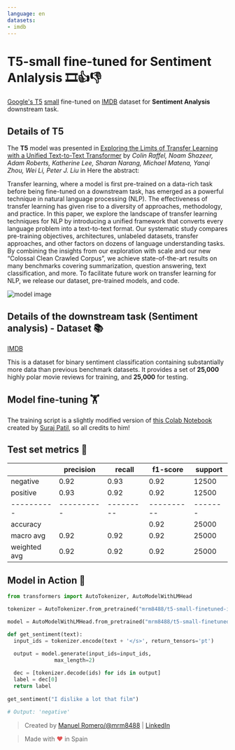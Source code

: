 ```yaml
---
language: en
datasets:
- imdb
---
```


# T5-small fine-tuned for Sentiment Anlalysis 🎞️👍👎


[Google's T5](https://ai.googleblog.com/2020/02/exploring-transfer-learning-with-t5.html) [small](https://huggingface.co/t5-small) fine-tuned on [IMDB](https://huggingface.co/datasets/imdb) dataset for **Sentiment Analysis** downstream task.

## Details of T5

The **T5** model was presented in [Exploring the Limits of Transfer Learning with a Unified Text-to-Text Transformer](https://arxiv.org/pdf/1910.10683.pdf) by *Colin Raffel, Noam Shazeer, Adam Roberts, Katherine Lee, Sharan Narang, Michael Matena, Yanqi Zhou, Wei Li, Peter J. Liu* in Here the abstract:

Transfer learning, where a model is first pre-trained on a data-rich task before being fine-tuned on a downstream task, has emerged as a powerful technique in natural language processing (NLP). The effectiveness of transfer learning has given rise to a diversity of approaches, methodology, and practice. In this paper, we explore the landscape of transfer learning techniques for NLP by introducing a unified framework that converts every language problem into a text-to-text format. Our systematic study compares pre-training objectives, architectures, unlabeled datasets, transfer approaches, and other factors on dozens of language understanding tasks. By combining the insights from our exploration with scale and our new “Colossal Clean Crawled Corpus”, we achieve state-of-the-art results on many benchmarks covering summarization, question answering, text classification, and more. To facilitate future work on transfer learning for NLP, we release our dataset, pre-trained models, and code.

![model image](https://camo.githubusercontent.com/623b4dea0b653f2ad3f36c71ebfe749a677ac0a1/68747470733a2f2f6d69726f2e6d656469756d2e636f6d2f6d61782f343030362f312a44304a31674e51663876727255704b657944387750412e706e67)

## Details of the downstream task (Sentiment analysis) - Dataset 📚

[IMDB](https://huggingface.co/datasets/imdb)

This is a dataset for binary sentiment classification containing substantially more data than previous benchmark datasets. It provides a set of **25,000** highly polar movie reviews for training, and **25,000** for testing.

## Model fine-tuning 🏋️‍

The training script is a slightly modified version of [this Colab Notebook](https://github.com/patil-suraj/exploring-T5/blob/master/t5_fine_tuning.ipynb) created by [Suraj Patil](https://github.com/patil-suraj), so all credits to him!

## Test set metrics 🧾

|  |precision | recall  | f1-score |support|
|----------|----------|---------|----------|-------|
|negative  |     0.92 |     0.93|      0.92|  12500|
|positive  |     0.93 |     0.92|      0.92|  12500|
|----------|----------|---------|----------|-------|
|accuracy|            |         |      0.92|  25000|
|macro avg|       0.92|     0.92|      0.92|  25000|
|weighted avg|    0.92|     0.92|      0.92|  25000|


## Model in Action 🚀

```python
from transformers import AutoTokenizer, AutoModelWithLMHead

tokenizer = AutoTokenizer.from_pretrained("mrm8488/t5-small-finetuned-imdb-sentiment")

model = AutoModelWithLMHead.from_pretrained("mrm8488/t5-small-finetuned-imdb-sentiment")

def get_sentiment(text):
  input_ids = tokenizer.encode(text + '</s>', return_tensors='pt')

  output = model.generate(input_ids=input_ids,
               max_length=2)
  
  dec = [tokenizer.decode(ids) for ids in output]
  label = dec[0]
  return label
  
get_sentiment("I dislike a lot that film")

# Output: 'negative'
```

> Created by [Manuel Romero/@mrm8488](https://twitter.com/mrm8488) | [LinkedIn](https://www.linkedin.com/in/manuel-romero-cs/)

> Made with <span style="color: #e25555;">&hearts;</span> in Spain
